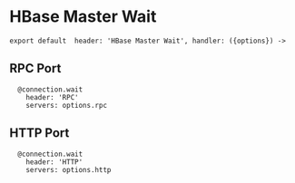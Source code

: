 
# HBase Master Wait

    export default  header: 'HBase Master Wait', handler: ({options}) ->

## RPC Port

      @connection.wait
        header: 'RPC'
        servers: options.rpc

## HTTP Port

      @connection.wait
        header: 'HTTP'
        servers: options.http
